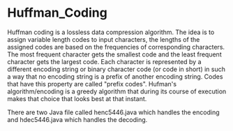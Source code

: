 # Huffman_Coding
Huffman coding is a lossless data compression algorithm. The idea is to assign variable length codes to input characters, the lengths of the assigned codes are based on the frequencies of corresponding characters. The most frequent character gets the smallest code and the least frequent character gets the largest code. Each character is represented by a different encoding string or binary character code (or code in short) in such a way that no encoding string is a prefix of another encoding string. Codes that have this property are called "prefix codes". Hufman's algorithm/encoding is a greedy algorithm that during its course of execution makes that choice that looks
best at that instant.

There are two Java file called henc5446.java which handles the encoding and hdec5446.java which handles the decoding.
